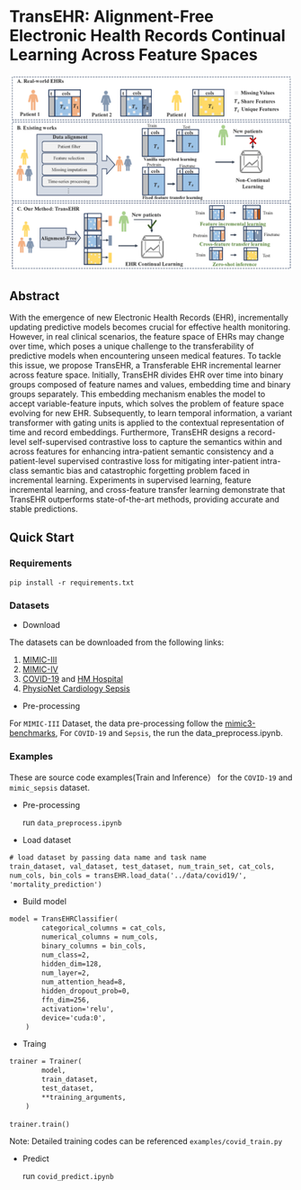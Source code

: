 # TransEHR: Alignment-Free Electronic Health Records Continual Learning Across Feature Spaces

![TransEHR](graph_abstract.png)

## Abstract
With the emergence of new Electronic Health Records (EHR), incrementally updating predictive models becomes crucial for effective health monitoring. However, in real clinical scenarios, the feature space of EHRs may change over time, which poses a unique challenge to the transferability of predictive models when encountering unseen medical features. To tackle this issue, we propose TransEHR, a Transferable  EHR incremental learner across feature space. Initially, TransEHR divides EHR over time into binary groups composed of feature names and values, embedding time and binary groups separately. This embedding mechanism enables the model to accept variable-feature inputs, which solves the problem of feature space evolving for new EHR. Subsequently, to learn temporal information, a variant transformer with gating units is applied to the contextual representation of time and record embeddings. Furthermore, TransEHR designs a record-level self-supervised contrastive loss to capture the semantics within and across features for enhancing intra-patient semantic consistency and a patient-level supervised contrastive loss for mitigating inter-patient intra-class semantic bias and catastrophic forgetting problem faced in incremental learning. Experiments in supervised learning, feature incremental learning, and cross-feature transfer learning demonstrate that TransEHR outperforms state-of-the-art methods, providing accurate and stable predictions.

## Quick Start

### Requirements

```
pip install -r requirements.txt
```

### Datasets 

- Download

The datasets can be downloaded from the following links:
1) [MIMIC-III](https://github.com/SCXsunchenxi/mimic3-benchmarks)
2) [MIMIC-IV](https://physionet.org/content/mimiciv/3.1/)
3) [COVID-19](https://github.com/SCXsunchenxi/CCTS/tree/main/data) and [HM Hospital](https://www.hmhospitales.com/)
4) [PhysioNet Cardiology Sepsis](https://physionet.org/content/challenge-2019/1.0.0/)

- Pre-processing


For `MIMIC-III` Dataset, the data pre-processing follow the [mimic3-benchmarks](https://github.com/YerevaNN/mimic3-benchmarks), For `COVID-19` and `Sepsis`, the run the data_preprocess.ipynb.

### Examples
These are source code examples(Train and Inference） for the `COVID-19` and `mimic_sepsis` dataset.

- Pre-processing

    run `data_preprocess.ipynb`

- Load dataset

```
# load dataset by passing data name and task name
train_dataset, val_dataset, test_dataset, num_train_set, cat_cols, num_cols, bin_cols = transEHR.load_data('../data/covid19/', 'mortality_prediction')
```

- Build model

```
model = TransEHRClassifier(
        categorical_columns = cat_cols,
        numerical_columns = num_cols,
        binary_columns = bin_cols,
        num_class=2,
        hidden_dim=128,
        num_layer=2,
        num_attention_head=8,
        hidden_dropout_prob=0,
        ffn_dim=256,
        activation='relu',
        device='cuda:0',
    )
```

- Traing

```
trainer = Trainer(
        model,
        train_dataset,
        test_dataset,
        **training_arguments,
    )

trainer.train()
```

Note: Detailed training codes can be referenced `examples/covid_train.py`


- Predict

    run `covid_predict.ipynb`
